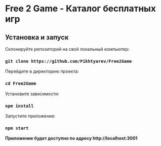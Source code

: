 # Free 2 Game - Каталог бесплатных игр

## Установка и запуск

Склонируйте репозиторий на свой локальный компьютер:

### `git clone https://github.com/Pikhtyarev/Free2Game`

Перейдите в директорию проекта:

### `cd Free2Game`

Установите зависимости:

### `npm install`

Запустите приложение:

### `npm start`

**Приложение будет доступно по адресу http://localhost:3001**
